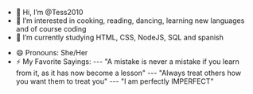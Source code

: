 - 👋 Hi, I’m @Tess2010
- 👀 I’m interested in cooking, reading, dancing, learning new languages and of course coding
- 🌱 I’m currently studying HTML, CSS, NodeJS, SQL and spanish 
<!--- 💞️ I’m looking to collaborate on ...
- 📫 You can reach me via 
--->
- 😄 Pronouns: She/Her
- ⚡ My Favorite Sayings:
--- "A mistake is never a mistake if you learn from it, as it has now become 
     a lesson"
--- "Always treat others how you want them to treat you"
--- "I am perfectly IMPERFECT"

<!---
Tess2010/Tess2010 is a ✨ special ✨ repository because its `README.md` (this file) appears on your GitHub profile.
You can click the Preview link to take a look at your changes.
--->
